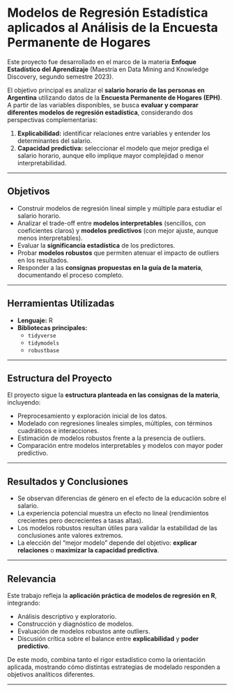 # Modelos de Regresión Estadística aplicados al Análisis de la Encuesta Permanente de Hogares

Este proyecto fue desarrollado en el marco de la materia **Enfoque Estadístico del Aprendizaje** (Maestría en Data Mining and Knowledge Discovery, segundo semestre 2023).  

El objetivo principal es analizar el **salario horario de las personas en Argentina** utilizando datos de la **Encuesta Permanente de Hogares (EPH)**.  
A partir de las variables disponibles, se busca **evaluar y comparar diferentes modelos de regresión estadística**, considerando dos perspectivas complementarias:  

1. **Explicabilidad:** identificar relaciones entre variables y entender los determinantes del salario.  
2. **Capacidad predictiva:** seleccionar el modelo que mejor prediga el salario horario, aunque ello implique mayor complejidad o menor interpretabilidad.  

---

## Objetivos
- Construir modelos de regresión lineal simple y múltiple para estudiar el salario horario.  
- Analizar el trade-off entre **modelos interpretables** (sencillos, con coeficientes claros) y **modelos predictivos** (con mejor ajuste, aunque menos interpretables).  
- Evaluar la **significancia estadística** de los predictores.  
- Probar **modelos robustos** que permiten atenuar el impacto de outliers en los resultados.  
- Responder a las **consignas propuestas en la guía de la materia**, documentando el proceso completo.  

---

## Herramientas Utilizadas
- **Lenguaje:** R  
- **Bibliotecas principales:**  
  - `tidyverse`
  - `tidymodels`
  - `robustbase`
---

## Estructura del Proyecto
El proyecto sigue la **estructura planteada en las consignas de la materia**, incluyendo:  
- Preprocesamiento y exploración inicial de los datos.  
- Modelado con regresiones lineales simples, múltiples, con términos cuadráticos e interacciones.  
- Estimación de modelos robustos frente a la presencia de outliers.  
- Comparación entre modelos interpretables y modelos con mayor poder predictivo.  

---

## Resultados y Conclusiones
- Se observan diferencias de género en el efecto de la educación sobre el salario.  
- La experiencia potencial muestra un efecto no lineal (rendimientos crecientes pero decrecientes a tasas altas).  
- Los modelos robustos resultan útiles para validar la estabilidad de las conclusiones ante valores extremos.  
- La elección del “mejor modelo” depende del objetivo: **explicar relaciones** o **maximizar la capacidad predictiva**.  

---

## Relevancia
Este trabajo refleja la **aplicación práctica de modelos de regresión en R**, integrando:  
- Análisis descriptivo y exploratorio.  
- Construcción y diagnóstico de modelos.  
- Evaluación de modelos robustos ante outliers.  
- Discusión crítica sobre el balance entre **explicabilidad** y **poder predictivo**.  

De este modo, combina tanto el rigor estadístico como la orientación aplicada, mostrando cómo distintas estrategias de modelado responden a objetivos analíticos diferentes.  

---
